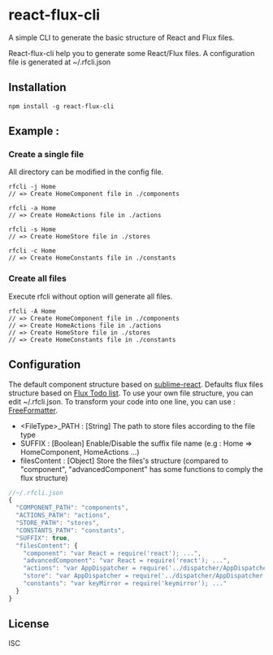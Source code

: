 # react-flux-cli

A simple CLI to generate the basic structure of React and Flux files.

React-flux-cli help you to generate some React/Flux files.
A configuration file is generated at ~/.rfcli.json

## Installation

```
npm install -g react-flux-cli
```

## Example :

### Create a single file 

All directory can be modified in the config file.


```
rfcli -j Home
// => Create HomeComponent file in ./components 

rfcli -a Home
// => Create HomeActions file in ./actions 

rfcli -s Home
// => Create HomeStore file in ./stores 

rfcli -c Home
// => Create HomeConstants file in ./constants 
```

### Create all files

Execute rfcli without option will generate all files.

```
rfcli -A Home
// => Create HomeComponent file in ./components
// => Create HomeActions file in ./actions 
// => Create HomeStore file in ./stores 
// => Create HomeConstants file in ./constants 
```

## Configuration

The default component structure based on [sublime-react](https://github.com/reactjs/sublime-react).
Defaults flux files structure based on [Flux Todo list](http://facebook.github.io/flux/docs/todo-list.html#content).
To use your own file structure, you can edit ~/.rfcli.json.
To transform your code into one line, you can use : [FreeFormatter](http://www.freeformatter.com/javascript-escape.html).


* \<FileType\>_PATH : [String] The path to store files according to the file type
* SUFFIX : [Boolean] Enable/Disable the suffix file name (e.g : Home => HomeComponent, HomeActions ...)
* filesContent : [Object] Store the files's structure (compared to "component", "advancedComponent" has some functions to comply the flux structure)

```javascript
//~/.rfcli.json
{
  "COMPONENT_PATH": "components",
  "ACTIONS_PATH": "actions",
  "STORE_PATH": "stores",
  "CONSTANTS_PATH": "constants",
  "SUFFIX": true,
  "filesContent": {
    "component": "var React = require('react'); ...",
    "advancedComponent": "var React = require('react'); ...",
    "actions": "var AppDispatcher = require('../dispatcher/AppDispatcher'); ...",
    "store": "var AppDispatcher = require('../dispatcher/AppDispatcher'); ...;",
    "constants": "var keyMirror = require('keymirror'); ..."
  }
}
```

## License

ISC